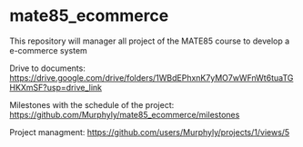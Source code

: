 # mate85_ecommerce
This repository will manager all project of the MATE85 course to develop a e-commerce system 

Drive to documents:
https://drive.google.com/drive/folders/1WBdEPhxnK7yMO7wWFnWt6tuaTGHKXmSF?usp=drive_link

Milestones with the schedule of the project:
https://github.com/Murphyly/mate85_ecommerce/milestones

Project managment:
https://github.com/users/Murphyly/projects/1/views/5

